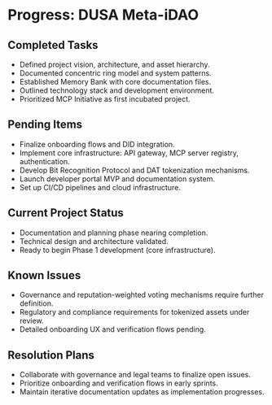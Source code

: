 # Progress: DUSA Meta-iDAO

## Completed Tasks
- Defined project vision, architecture, and asset hierarchy.
- Documented concentric ring model and system patterns.
- Established Memory Bank with core documentation files.
- Outlined technology stack and development environment.
- Prioritized MCP Initiative as first incubated project.

## Pending Items
- Finalize onboarding flows and DID integration.
- Implement core infrastructure: API gateway, MCP server registry, authentication.
- Develop Bit Recognition Protocol and DAT tokenization mechanisms.
- Launch developer portal MVP and documentation system.
- Set up CI/CD pipelines and cloud infrastructure.

## Current Project Status
- Documentation and planning phase nearing completion.
- Technical design and architecture validated.
- Ready to begin Phase 1 development (core infrastructure).

## Known Issues
- Governance and reputation-weighted voting mechanisms require further definition.
- Regulatory and compliance requirements for tokenized assets under review.
- Detailed onboarding UX and verification flows pending.

## Resolution Plans
- Collaborate with governance and legal teams to finalize open issues.
- Prioritize onboarding and verification flows in early sprints.
- Maintain iterative documentation updates as implementation progresses.